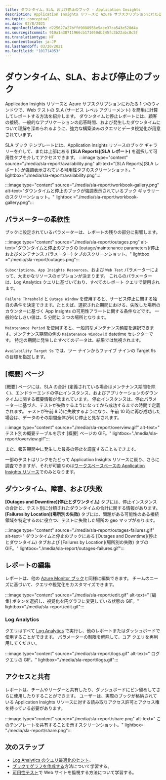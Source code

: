 ```yaml
---
title: ダウンタイム、SLA、および停止のブック - Application Insights
description: Application Insights リソースと Azure サブスクリプションにわたる 1 つのウィンドウで、Web テストの SLA を計算してレポートします。
ms.topic: conceptual
ms.date: 02/8/2021
ms.openlocfilehash: d225627a27bffd9088956e5aee37ca543e528d4a
ms.sourcegitcommit: 910a1a38711966cb171050db245fc3b22abc8c5f
ms.translationtype: HT
ms.contentlocale: ja-JP
ms.lasthandoff: 03/20/2021
ms.locfileid: "101714053"
---
```

# <a name="downtime-sla-and-outages-workbook"></a>ダウンタイム、SLA、および停止のブック

Application Insights リソースと Azure サブスクリプションにわたる 1 つのウィンドウで、Web テストの SLA (サービス レベル アグリーメント) を簡単に計算してレポートする方法を紹介します。 ダウンタイムと停止レポートには、顧客の接続、一般的なアプリケーションの応答時間、および発生したダウンタイムについて理解を深められるように、強力な構築済みのクエリとデータ視覚化が用意されています。

SLA ブック テンプレートには、Application Insights リソースのブック ギャラリーを介して、または上部にある **[SLA Reports]\(SLA レポート\)** を選択して可用性タブを介してアクセスできます。
:::image type="content" source="./media/sla-report/availability.png" alt-text="[SLA Reports]\(SLA レポート\) が強調表示されている可用性タブのスクリーンショット。" lightbox="./media/sla-report/availability.png":::

:::image type="content" source="./media/sla-report/workbook-gallery.png" alt-text="ダウンタイムと停止のブックが強調表示されているブック ギャラリーのスクリーンショット。" lightbox ="./media/sla-report/workbook-gallery.png":::

## <a name="parameter-flexibility"></a>パラメーターの柔軟性

ブックに設定されているパラメーターは、レポートの残りの部分に影響します。

:::image type="content" source="./media/sla-report/outages.png" alt-text="ダウンタイムと停止のブックの [outage/maintenance parameters]\(停止およびメンテナンス パラメーター\) タブのスクリーンショット。" lightbox ="./media/sla-report/outages.png":::

`Subscriptions`、`App Insights Resources`、および `Web Test` パラメーターによって、大まかなリソースのオプションが決まります。 これらのパラメーターは、Log Analytics クエリに基づいており、すべてのレポート クエリで使用されます。

`Failure Threshold` と `Outage Window` を使用すると、サービス停止に関する独自の条件を決定できます。たとえば、選択された期間における、失敗した場所のカウンターに基づく App Insights の可用性アラートに関する条件などです。 一般的なしきい値は、5 分間に 3 つの場所となります。

`Maintenance Period` を使用すると、一般的なメンテナンス頻度を選択できます。メンテナンス期間の例の `Maintenance Window` は datetime セレクターです。 特定の期間に発生したすべてのデータは、結果では無視されます。

`Availability Target 9s` では、ツー ナインからファイブ ナインの Target 9s の目標を指定します。

## <a name="overview-page"></a>[概要] ページ

[概要] ページには、SLA の合計 (定義されている場合はメンテナンス期間を除く)、エンドツーエンドの停止インスタンス、およびアプリケーションのダウンタイムに関する概要情報が含まれています。 停止インスタンスは、停止パラメーターに基づき、テストが失敗するようになってから成功するまでの時間で定義されます。 テストが午前 8 時に失敗するようになり、午前 10 時に再び成功した場合は、データのその期間全体が同じ停止と見なされます。

:::image type="content" source="./media/sla-report/overview.gif" alt-text=" テスト別の概要テーブルを示す [概要] ページの GIF。" lightbox="./media/sla-report/overview.gif":::

また、報告期間中に発生した最長の停止を調査することもできます。

一部のテストはリンクをたどって Application Insights リソースに戻り、さらに調査できますが、それが可能なのは[ワークスペースベースの Application Insights リソース](create-workspace-resource.md)でのみとなります。

## <a name="downtime-outages-and-failures"></a>ダウンタイム、障害、および失敗

**[Outages and Downtime]\(停止とダウンタイム\)** タブには、停止インスタンスの合計と、テスト別に分類されたダウンタイムの合計に関する情報があります。 **[Failures by Location]\(場所別の失敗\)** タブには、問題がある可能性のある接続領域を特定するのに役立つ、テストに失敗した場所の geo マップがあります。

:::image type="content" source="./media/sla-report/outages-failures.gif" alt-text=" ダウンタイムと停止のブックにある [Outages and Downtime]\(停止とダウンタイム\) タブおよび [Failures by Location]\(場所別の失敗\) タブの GIF。" lightbox="./media/sla-report/outages-failures.gif":::

## <a name="edit-the-report"></a>レポートの編集

レポートは、他の [Azure Monitor ブック](../visualize/workbooks-overview.md)と同様に編集できます。 チームのニーズに基づいて、クエリや視覚化をカスタマイズできます。

:::image type="content" source="./media/sla-report/edit.gif" alt-text=" [編集] ボタンを選択し、視覚化を円グラフに変更している状態の GIF。" lightbox="./media/sla-report/edit.gif":::

### <a name="log-analytics"></a>Log Analytics

クエリはすべて [Log Analytics](../logs/log-analytics-overview.md) で実行し、他のレポートまたはダッシュボードで使用することができます。 パラメーターの制限を解除して、コア クエリを再利用してください。

:::image type="content" source="./media/sla-report/logs.gif" alt-text=" ログ クエリの GIF。" lightbox="./media/sla-report/logs.gif":::

## <a name="access-and-sharing"></a>アクセスと共有

レポートは、チームやリーダーと共有したり、ダッシュボードにピン留めしてさらに使用したりすることができます。 ユーザーは、実際のブックが格納されている Application Insights リソースに対する読み取りアクセス許可とアクセス権を持っている必要があります。

:::image type="content" source="./media/sla-report/share.png" alt-text=" このテンプレートを共有することを示すスクリーンショット。" lightbox= "./media/sla-report/share.png":::

## <a name="next-steps"></a>次のステップ

- [Log Analytics のクエリ最適化のヒント](../logs/query-optimization.md)。
- [ブックでグラフを作成する](../visualize/workbooks-chart-visualizations.md)方法について学習する。
- [可用性テスト](monitor-web-app-availability.md)で Web サイトを監視する方法について学習する。